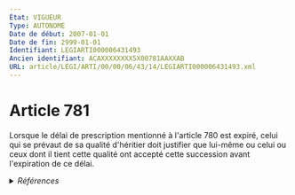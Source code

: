 ```yaml
---
État: VIGUEUR
Type: AUTONOME
Date de début: 2007-01-01
Date de fin: 2999-01-01
Identifiant: LEGIARTI000006431493
Ancien identifiant: ACAXXXXXXXX5X00781AAXXAB
URL: article/LEGI/ARTI/00/00/06/43/14/LEGIARTI000006431493.xml
---
```


<h1>Article 781</h1>

Lorsque le délai de prescription mentionné à l'article 780 est expiré, celui qui
se prévaut de sa qualité d'héritier doit justifier que lui-même ou celui ou ceux
dont il tient cette qualité ont accepté cette succession avant l'expiration de
ce délai.


<details>
  <summary><em>Références</em></summary>

  <h2>Articles faisant référence à l'article</h2>
  
  <ul>
    <li>
      <a href="https://legal.tricoteuses.fr//redirection/LEGIARTI000006284835?vers=git&vers=legifrance">LOI n° 2006-728 du 23 juin 2006 portant réforme des successions et des libéralités - article 1 ENTIEREMENT_MODIF</a> MODIFICATION cible
    </li>
    <li>
      <a href="https://legal.tricoteuses.fr//redirection/LEGIARTI000006431485?vers=git&vers=legifrance">Code civil - article 780 AUTONOME MODIFIE, en vigueur du 1804-03-21 au 2007-01-01</a> CITATION cible
    </li>
    <li>
      <a href="https://legal.tricoteuses.fr//redirection/LEGIARTI000006431486?vers=git&vers=legifrance">Code civil - article 780 AUTONOME VIGUEUR, en vigueur depuis le 2007-01-01</a> CITATION cible
    </li>
  </ul>
  
  <h2>Références faites par l'article</h2>
  
  <ul>
    <li>
      CODIFICATION source Loi 1803-04-19
    </li>
    <li>
      2006-06-23 MODIFICATION source <a href="https://legal.tricoteuses.fr//redirection/LEGIARTI000006284835?vers=git&vers=legifrance">LOI n° 2006-728 du 23 juin 2006 portant réforme des successions et des libéralités - article 1 ENTIEREMENT_MODIF</a>
    </li>
    <li>
      2999-01-01 CITATION source <a href="https://legal.tricoteuses.fr//redirection/LEGIARTI000006431485?vers=git&vers=legifrance">Code civil - article 780 AUTONOME MODIFIE, en vigueur du 1804-03-21 au 2007-01-01</a>
    </li>
  </ul>
</details>
